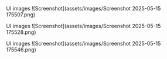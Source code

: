 UI images
![Screenshot](assets/images/Screenshot 2025-05-15 175507.png)

UI images
![Screenshot](assets/images/Screenshot 2025-05-15 175528.png)

UI images
![Screenshot](assets/images/Screenshot 2025-05-15 175546.png)
